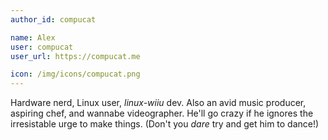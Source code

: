 ```yaml
---
author_id: compucat

name: Alex
user: compucat
user_url: https://compucat.me

icon: /img/icons/compucat.png
---
```

Hardware nerd, Linux user, *linux-wiiu* dev. Also an avid music producer, aspiring chef, and wannabe videographer. He'll go crazy if he ignores the irresistable urge to make things. (Don't you *dare* try and get him to dance!)
